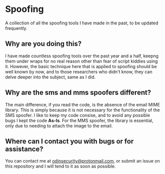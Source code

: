 # Spoofing
A collection of all the spoofing tools I have made in the past, to be updated frequently.

## Why are you doing this?
I have made countless spoofing tools over the past year and a half, keepng them under wraps for no real reason other than fear of script kiddies using it. However, the basic technique here that is applied to spoofing should be well known by now, and to those researchers who didn't know, they can delve deeper into the subject, same as I did.

## Why are the sms and mms spoofers different?
The main difference, if you read the code, is the absence of the email MIME library. This is simply because it is not necessary for the functionality of the SMS spoofer. I like to keep my code consise, and to avoid any possible bugs I kept the code **As-Is**. For the MMS spoofer, the library is essential, only due to needing to attach the image to the email.

## Where can I contact you with bugs or for assistance?
You can contact me at odinsecurity@protonmail.com, or submit an issue on this repository and I will tend to it as soon as possible.
